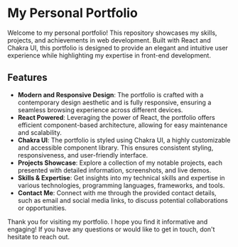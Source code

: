 # My Personal Portfolio

Welcome to my personal portfolio! This repository showcases my skills, projects, and achievements in web development. Built with React and Chakra UI, this portfolio is designed to provide an elegant and intuitive user experience while highlighting my expertise in front-end development.

## Features

- **Modern and Responsive Design**: The portfolio is crafted with a contemporary design aesthetic and is fully responsive, ensuring a seamless browsing experience across different devices.
- **React Powered**: Leveraging the power of React, the portfolio offers efficient component-based architecture, allowing for easy maintenance and scalability.
- **Chakra UI**: The portfolio is styled using Chakra UI, a highly customizable and accessible component library. This ensures consistent styling, responsiveness, and user-friendly interface.
- **Projects Showcase**: Explore a collection of my notable projects, each presented with detailed information, screenshots, and live demos.
- **Skills & Expertise**: Get insights into my technical skills and expertise in various technologies, programming languages, frameworks, and tools.
- **Contact Me**: Connect with me through the provided contact details, such as email and social media links, to discuss potential collaborations or opportunities.

Thank you for visiting my portfolio. I hope you find it informative and engaging! If you have any questions or would like to get in touch, don't hesitate to reach out.
